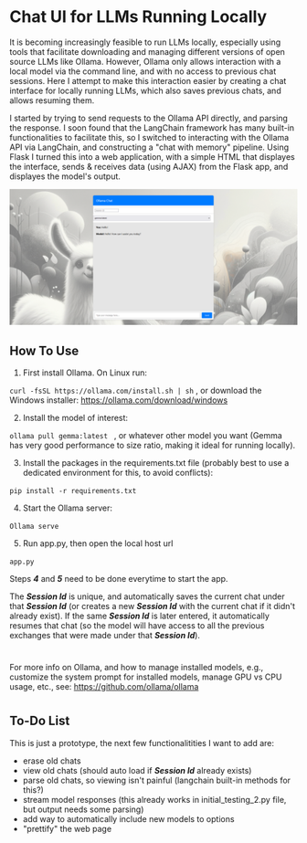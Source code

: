 # Chat UI for LLMs Running Locally

It is becoming increasingly feasible to run LLMs locally, especially using tools that facilitate downloading and managing different versions of open source LLMs like Ollama. However, Ollama only allows interaction with a local model via the command line, and with no access to previous chat sessions. Here I attempt to make this interaction easier by creating a chat interface for locally running LLMs, which also saves previous chats, and allows resuming them.

I started by trying to send requests to the Ollama API directly, and parsing the response. I soon found that the LangChain framework has many built-in functionalities to facilitate this, so I switched to interacting with the Ollama API via LangChain, and constructing a "chat with memory" pipeline. Using Flask I turned this into a web application, with a simple HTML that displayes the interface, sends & receives data (using AJAX) from the Flask app, and displayes the model's output. 

![CHAT_UI](static/images/Chat_UI.png) 

## How To Use

1) First install Ollama. On Linux run:

``` curl -fsSL https://ollama.com/install.sh | sh ``` ,      or download the Windows installer: https://ollama.com/download/windows
  

2) Install the model of interest:

``` ollama pull gemma:latest  ``` ,        or whatever other model you want (Gemma has very good performance to size ratio, making it ideal for running locally).


3) Install the packages in the requirements.txt file (probably best to use a dedicated environment for this, to avoid conflicts):

``` pip install -r requirements.txt ```
  

4) Start the Ollama server:

``` Ollama serve ```


5) Run app.py, then open the local host url

```app.py```


Steps **_4_** and **_5_** need to be done everytime to start the app.

The **_Session Id_** is unique, and automatically saves the current chat under that **_Session Id_** (or creates a new **_Session Id_** with the current chat if it didn't already exist). If the same **_Session Id_** is later entered, it automatically resumes that chat (so the model will have access to all the previous exchanges that were made under that **_Session Id_**).

# 
For more info on Ollama, and how to manage installed models, e.g., customize the system prompt for installed models, manage GPU vs CPU usage, etc., see: https://github.com/ollama/ollama
#



## To-Do List
This is just a prototype, the next few functionalitities I want to add are:
- erase old chats
- view old chats (should auto load if **_Session Id_** already exists)
- parse old chats, so viewing isn't painful (langchain built-in methods for this?)
- stream model responses (this already works in initial_testing_2.py file, but output needs some parsing)
- add way to automatically include new models to options
- "prettify" the web page



